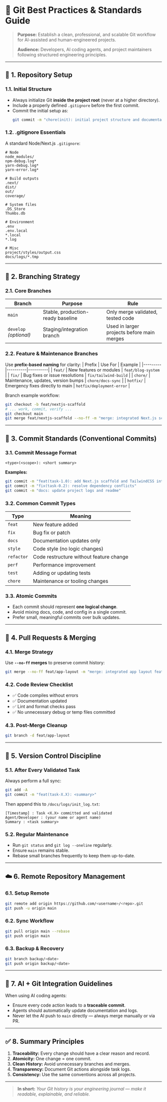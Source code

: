 # 🧭 Git Best Practices & Standards Guide

> **Purpose:** Establish a clean, professional, and scalable Git workflow for AI-assisted and human-engineered projects.
>
> **Audience:** Developers, AI coding agents, and project maintainers following structured engineering principles.

---

## 📘 1. Repository Setup

### 1.1. Initial Structure
- Always initialize Git **inside the project root** (never at a higher directory).
- Include a properly defined `.gitignore` before the first commit.
- Commit the initial setup as:
  ```bash
  git commit -m "chore(init): initial project structure and documentation"
  ```

### 1.2. .gitignore Essentials
A standard Node/Next.js `.gitignore`:
```gitignore
# Node
node_modules/
npm-debug.log*
yarn-debug.log*
yarn-error.log*

# Build outputs
.next/
dist/
out/
coverage/

# System files
.DS_Store
Thumbs.db

# Environment
.env
.env.local
*.local
*.log

# Misc
project/styles/output.css
docs/logs/*.tmp
```

---

## 🌿 2. Branching Strategy

### 2.1. Core Branches
| Branch | Purpose | Rule |
|---------|----------|------|
| `main` | Stable, production-ready baseline | Only merge validated, tested code |
| `develop` *(optional)* | Staging/integration branch | Used in larger projects before main merges |

### 2.2. Feature & Maintenance Branches
Use **prefix-based naming** for clarity:
| Prefix | Use For | Example |
|---------|----------|----------|
| `feat/` | New features or modules | `feat/blog-system` |
| `fix/` | Bug fixes or issue resolutions | `fix/tailwind-build` |
| `chore/` | Maintenance, updates, version bumps | `chore/docs-sync` |
| `hotfix/` | Emergency fixes directly to main | `hotfix/deployment-error` |

Branch example workflow:
```bash
git checkout -b feat/nextjs-scaffold
# ... work, commit, verify ...
git checkout main
git merge feat/nextjs-scaffold --no-ff -m "merge: integrated Next.js scaffold"
```

---

## 🧱 3. Commit Standards (Conventional Commits)

### 3.1. Commit Message Format
```
<type>(<scope>): <short summary>
```
**Examples:**
```bash
git commit -m "feat(task-1.0): add Next.js scaffold and TailwindCSS integration"
git commit -m "fix(task-0.2): resolve dependency conflicts"
git commit -m "docs: update project logs and readme"
```

### 3.2. Common Commit Types
| Type | Meaning |
|------|----------|
| `feat` | New feature added |
| `fix` | Bug fix or patch |
| `docs` | Documentation updates only |
| `style` | Code style (no logic changes) |
| `refactor` | Code restructure without feature change |
| `perf` | Performance improvement |
| `test` | Adding or updating tests |
| `chore` | Maintenance or tooling changes |

### 3.3. Atomic Commits
- Each commit should represent **one logical change**.
- Avoid mixing docs, code, and config in a single commit.
- Prefer small, meaningful commits over bulk updates.

---

## 🧩 4. Pull Requests & Merging

### 4.1. Merge Strategy
Use **`--no-ff` merges** to preserve commit history:
```bash
git merge --no-ff feat/app-layout -m "merge: integrated app layout feature"
```

### 4.2. Code Review Checklist
- ✅ Code compiles without errors
- ✅ Documentation updated
- ✅ Lint and format checks pass
- ✅ No unnecessary debug or temp files committed

### 4.3. Post-Merge Cleanup
```bash
git branch -d feat/app-layout
```

---

## 🔄 5. Version Control Discipline

### 5.1. After Every Validated Task
Always perform a full sync:
```bash
git add -A
git commit -m "feat(task-X.X): <summary>"
```
Then append this to `/docs/logs/init_log.txt`:
```
[Timestamp] : Task <X.X> committed and validated
Agent/Developer : (your name or agent name)
Summary : <task summary>
```

### 5.2. Regular Maintenance
- Run `git status` and `git log --oneline` regularly.
- Ensure `main` remains stable.
- Rebase small branches frequently to keep them up-to-date.

---

## ☁️ 6. Remote Repository Management

### 6.1. Setup Remote
```bash
git remote add origin https://github.com/<username>/<repo>.git
git push -u origin main
```

### 6.2. Sync Workflow
```bash
git pull origin main --rebase
git push origin main
```

### 6.3. Backup & Recovery
```bash
git branch backup/<date>
git push origin backup/<date>
```

---

## 🧠 7. AI + Git Integration Guidelines

When using AI coding agents:
- Ensure every code action leads to a **traceable commit**.
- Agents should automatically update documentation and logs.
- Never let the AI push to `main` directly — always merge manually or via PR.

---

## ✅ 8. Summary Principles
1. **Traceability:** Every change should have a clear reason and record.
2. **Atomicity:** One change = one commit.
3. **Clean History:** Avoid unnecessary branches and merges.
4. **Transparency:** Document Git actions alongside task logs.
5. **Consistency:** Use the same conventions across all projects.

---

> **In short:**
> *Your Git history is your engineering journal — make it readable, explainable, and reliable.*

